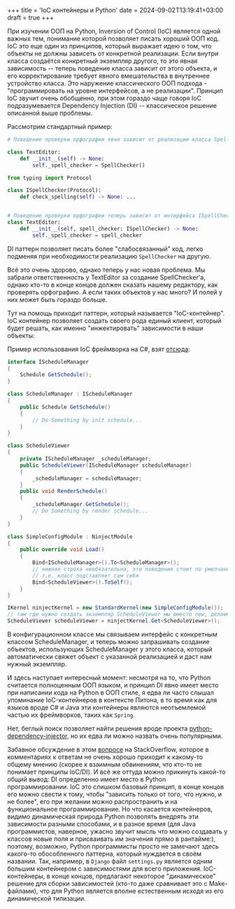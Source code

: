 +++
title = 'IoC контейнеры и Python'
date = 2024-09-02T13:19:41+03:00
draft = true
+++

При изучении OOП на Python, Inversion of Control (IoC) является одной важных тем, понимание которой позволяет писать хороший ООП код.
IoC это еще один из принципов, который выражает идею о том, что объекты не должны зависеть от конкретной реализации.
Если внутри класса создаётся конкретный экземпляр другого, то это явная зависимость -- теперь поведение класса зависит от этого объекта,
и его корректирование требует явного вмешательства в внутреннее устройство класса.
Это наружение классического ООП подхода - "программировать на уровне интерфейсов, а не реализации".
Принцип IoC звучит очень обобщенно, при этом гораздо чаще говоря IoC подразумевается Dependency Injection (DI) -- классическое решение описанной выше проблемы.

Рассмотрим стандартный пример:

```python
# Поведение проверки орфографии явно зависит от реализации класса SpellChecker

class TextEditor:
    def __init__(self) -> None:
        self._spell_checker = SpellChecker()
```

```python
from typing import Protocol

class ISpellChecker(Protocol):
    def check_spelling(self) -> None: ...


# Поведение проверки орфографии теперь зависит от интерфейса ISpellChecker
class TextEditor:
    def __init__(self, spell_checker: ISpellChecker) -> None:
        self._spell_checker = spell_checker
```

DI паттерн позволяет писать более "слабосвязанный" код, легко подменяя при необходимости реализацию `SpellChecker` на другую.

Всё это очень здорово, однако теперь у нас новая проблема.
Мы забрали ответственность у TextEditor за создание SpellChecker'а, однако кто-то в конце концов должен сказать нашему редактору,
как проверять орфографию.
А если таких объектов у нас много? И полей у них может быть гораздо больше.

Тут на помощь приходит паттерн, который называется "IoC-контейнер".
IoC контейнер позволяет создать своего рода единый клиент, который будет решать,
как именно "инжектировать" зависимости в наши объекты:

Пример использования IoC фреймворка на C#, взят [отсюда](https://habr.com/ru/articles/131993/):

```csharp
interface IScheduleManager
{
	Schedule GetSchedule();
}

class ScheduleManager : IScheduleManager
{
	public Schedule GetSchedule()
	{
		// Do Something by init schedule...        
	}
}

class ScheduleViewer
{
	private IScheduleManager _scheduleManager;
	public ScheduleViewer(IScheduleManager scheduleManager)
	{
		_scheduleManager = scheduleManager;
	}
	public void RenderSchedule()
	{
		_scheduleManager.GetSchedule();
		// Do Something by render schedule... 
	}
}

class SimpleConfigModule : NinjectModule
{
	public override void Load()
	{
		Bind<IScheduleManager>().To<ScheduleManager>();
		// нижняя строка необязательна, это поведение стоит по умолчанию:
		// т.е. класс подставляет сам себя
		Bind<ScheduleViewer>().ToSelf();
	}
}

IKernel ninjectKernel = new StandardKernel(new SimpleConfigModule());
// там где нужно создать экземпляр ScheduleViewer мы вместо new, делаем так:
ScheduleViewer scheduleViewer = ninjectKernel.Get<ScheduleViewer>();
```

В конфигурационном классе мы связываем интерфейс с конкретным классом ScheduleManager, и теперь 
можно запрашивать создание объектов, использующих ScheduleManager у этого класса, который автоматически свяжет объект с указанной
реализацией и даст нам нужный экземпляр.

И здесь наступает интересный момент: несмотря на то, что Python считается полноценным ООП языком, и принцип DI явно имеет место при написании
кода на Python в ООП стиле, я едва ли часто слышал упоминание IoC-контейнеров в контексте Питона, в то время как для языков вроде C# и Java
эти контейнеры являются неотъемлемой частью их фреймворков, таких как `Spring`.

Нет, беглый поиск позволяет найти решения вроде проекта [python-dependency-injector](https://github.com/ets-labs/python-dependency-injector),
но их едва ли можно назвать очень популярными.

Забавное обсуждение в этом [вопросе](https://stackoverflow.com/questions/2461702/why-is-ioc-di-not-common-in-python) на StackOverflow,
которое в комментариях к ответам не очень хорошо приходит к какому-то общему мнению (скорее к взаимным обвинениям, что кто-то не понимает принципы IoC/DI). 
И всё же оттуда можно прикинуть какой-то общий вывод:
DI определенно имеет место в Python программировании. IoC это слишком базовый принцип, в конце концов его можно свести к тому, чтобы "зависить только от того, что нужно, и не более",
его при желании можно распространить и на функциональное программирование. Но что касается контейнеров, видимо динамическая природа Python 
позволять внедрять эти зависимости разными способами, и в разное время (для Java программистов, наверное, ужасно звучит мысль что можно создавать у классов новые поля и присваивать
им значения прямо в рантайме:), поэтому, возможно, Python программисты просто не замечают здесь какого-то обособленного паттерна, который нуждается в своём названии.
Так, например, в `Django` файл `settings.py` является одним большим контейнером с зависимостями для всего приложения.
IoC-контейнеры, в конце концов, предлагают некоторое "динамическое" решение для сборки зависимостей (кто-то даже сравнивает это с Make-файлами),
что для Python является вполне естественным исходя из его динамической типизации.

